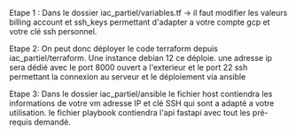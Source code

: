Etape 1 : 
Dans le dossier iac_partiel/variables.tf 
-> il faut modifier les valeurs billing account et ssh_keys permettant d'adapter a votre compte gcp et votre clé ssh personnel.

Etape 2: 
On peut donc déployer le code terraform depuis iac_partiel/terraform. 
Une instance debian 12 ce déploie. 
une adresse ip sera dédié avec le port 8000 ouvert a l'exterieur et le port 22 ssh permettant la connexion au serveur et le déploiement via ansible

Etape 3: 
Dans le dossier iac_partiel/ansible 
le fichier host contiendra les informations de votre vm adresse IP et clé SSH qui sont a adapté a votre utilisation. 
le fichier playbook contiendra l'api fastapi avec tout les pré-requis demandé.
